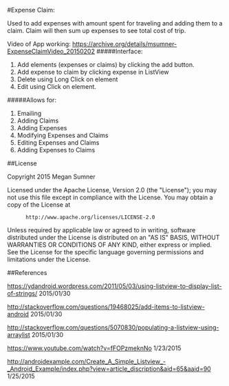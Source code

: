 #Expense Claim:

Used to add expenses with amount spent for traveling and adding them to a claim. Claim will then sum up expenses to see total cost of trip.

Video of App working: https://archive.org/details/msumner-ExpenseClaimVideo_20150202
#####Interface:
1. Add elements (expenses or claims) by clicking the add button.
2. Add expense to claim by clicking expense in ListView
3. Delete using Long Click on element
4. Edit using Click on element.

#####Allows for:
1. Emailing
2. Adding Claims
3. Adding Expenses
4. Modifying Expenses and Claims
5. Editing Expenses and Claims
6. Adding Expenses to Claims


##License

 Copyright 2015 Megan Sumner

   Licensed under the Apache License, Version 2.0 (the "License");
   you may not use this file except in compliance with the License.
   You may obtain a copy of the License at
   
          http://www.apache.org/licenses/LICENSE-2.0

   Unless required by applicable law or agreed to in writing, software
   distributed under the License is distributed on an "AS IS" BASIS,
   WITHOUT WARRANTIES OR CONDITIONS OF ANY KIND, either express or implied.
   See the License for the specific language governing permissions and
   limitations under the License.
   
##References

https://ydandroid.wordpress.com/2011/05/03/using-listview-to-display-list-of-strings/ 2015/01/30

http://stackoverflow.com/questions/19468025/add-items-to-listview-android 2015/01/30

http://stackoverflow.com/questions/5070830/populating-a-listview-using-arraylist 2015/01/30

https://www.youtube.com/watch?v=fFOPzmeknNo 1/23/2015

http://androidexample.com/Create_A_Simple_Listview_-_Android_Example/index.php?view=article_discription&aid=65&aaid=90 1/25/2015
